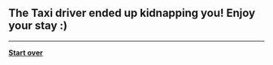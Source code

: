## The Taxi driver ended up kidnapping you! Enjoy your stay :)
---
[**Start over**](decisionschooselocation.md)